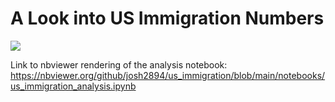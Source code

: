 # A Look into US Immigration Numbers

<a target="_blank" href="https://cookiecutter-data-science.drivendata.org/">
    <img src="https://img.shields.io/badge/CCDS-Project%20template-328F97?logo=cookiecutter" />
</a>

Link to nbviewer rendering of the analysis notebook: https://nbviewer.org/github/josh2894/us_immigration/blob/main/notebooks/us_immigration_analysis.ipynb

